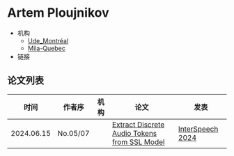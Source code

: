 # Artem Ploujnikov

- 机构
  - [Ude_Montréal](../Institutions/CAN-Université_de_Montréal_加拿大蒙特利尔大学.md)
  - [Mila-Quebec](../Institutions/CAN-MILA-Quebec.md)
- 链接

## 论文列表

| 时间 | 作者序 | 机构 | 论文 | 发表 |
|:-:|:-:|---|---|---|
| 2024.06.15 | No.05/07 | | [Extract Discrete Audio Tokens from SSL Model](../Models/_Full/2024.06.15_How_Should_We_Extract_Discrete_Audio_Tokens_from_Self-Supervised_Models.md) | [InterSpeech 2024](../Publications/InterSpeech.md) |
